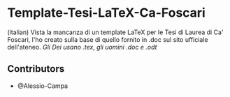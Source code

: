 # Template-Tesi-LaTeX-Ca-Foscari

(italian) Vista la mancanza di un template LaTeX per le Tesi di Laurea di Ca' Foscari, l'ho creato sulla base di quello fornito in .doc sul sito ufficiale dell'ateneo.
*Gli Dei usano .tex, gli uomini .doc e .odt*

## Contributors
- @Alessio-Campa
